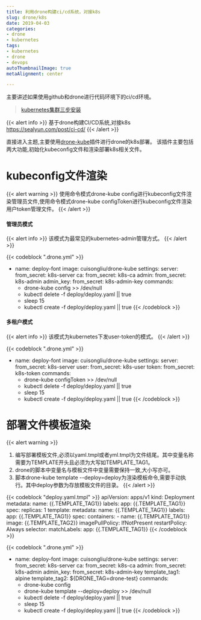 ```yaml
---
title: 利用drone构建ci/cd系统，对接k8s
slug: drone/k8s
date: 2019-04-03
categories:
- drone
- kubernetes
tags:
- kubernetes
- drone
- devops
autoThumbnailImage: true
metaAlignment: center

---
```

主要讲述如果使用github和drone进行代码环境下的ci/cd环境。
<!--more-->
<!-- toc -->

> [kubernetes集群三步安装](https://sealyun.com/pro/products/)

{{< alert info >}}
基于drone构建CI/CD系统,对接k8s
https://sealyun.com/post/ci-cd/
{{< /alert >}}

直接进入主题,主要使用[drone-kube](https://github.com/cuisongliu/drone-kube)插件进行drone的k8s部署。
该插件主要包括两大功能,初始化kubeconfig文件和渲染部署k8s相关文件。

# kubeconfig文件渲染

{{< alert warning >}}
使用命令模式drone-kube config进行kubeconfig文件渲染管理员文件,使用命令模式drone-kube configToken进行kubeconfig文件渲染用户token管理文件。
{{< /alert >}}

#### 管理员模式

{{< alert info >}}
该模式为最常见的kubernetes-admin管理方式。
{{< /alert >}}

{{< codeblock  ".drone.yml" >}}
- name: deploy-font
  image: cuisongliu/drone-kube
  settings:
    server:
      from_secret: k8s-server
    ca:
      from_secret: k8s-ca
    admin:
      from_secret: k8s-admin
    admin_key:
      from_secret: k8s-admin-key
  commands:
    - drone-kube config  >> /dev/null
    - kubectl delete -f deploy/deploy.yaml || true
    - sleep 15
    - kubectl create -f deploy/deploy.yaml || true
{{< /codeblock >}}

#### 多租户模式

{{< alert info >}}
该模式为kubernetes下发user-token的模式。
{{< /alert >}}

{{< codeblock  ".drone.yml" >}}
- name: deploy-font
  image: cuisongliu/drone-kube
  settings:
    server:
      from_secret: k8s-server
    user:
      from_secret: k8s-user
    token:
      from_secret: k8s-token
  commands:
    - drone-kube configToken  >> /dev/null
    - kubectl delete -f deploy/deploy.yaml || true
    - sleep 15
    - kubectl create -f deploy/deploy.yaml || true
{{< /codeblock >}}

# 部署文件模板渲染

{{< alert warning >}}
1. 编写部署模板文件,必须以yaml.tmpl或者yml.tmpl为文件结尾。其中变量名称需要为TEMPLATE开头且必须为大写如TEMPLATE_TAG1。
2. drone的脚本中变量名与模板文件中变量需要保持一致,大小写亦可。
3. 脚本drone-kube template --deploy=deploy为渲染模板命令,需要手动执行。其中deploy参数为存放模板文件的目录。
{{< /alert >}}

{{< codeblock  "deploy.yaml.tmpl" >}}
apiVersion: apps/v1
kind: Deployment
metadata:
  name: {{.TEMPLATE_TAG1}}
  labels:
    app: {{.TEMPLATE_TAG1}}
spec:
  replicas: 1
  template:
    metadata:
      name: {{.TEMPLATE_TAG1}}
      labels:
        app: {{.TEMPLATE_TAG1}}
    spec:
      containers:
        - name: {{.TEMPLATE_TAG1}}
          image: {{.TEMPLATE_TAG2}}
          imagePullPolicy: IfNotPresent
      restartPolicy: Always
  selector:
    matchLabels:
      app: {{.TEMPLATE_TAG1}}
{{< /codeblock >}}        

{{< codeblock  ".drone.yml" >}}
- name: deploy-font
  image: cuisongliu/drone-kube
  settings:
    server:
      from_secret: k8s-server
    ca:
      from_secret: k8s-ca
    admin:
      from_secret: k8s-admin
    admin_key:
      from_secret: k8s-admin-key
    template_tag1: alpine
    template_tag2: ${DRONE_TAG=drone-test}
  commands:
    - drone-kube config
    - drone-kube template --deploy=deploy >> /dev/null
    - kubectl delete -f deploy/deploy.yaml || true
    - sleep 15
    - kubectl create -f deploy/deploy.yaml || true
{{< /codeblock >}}  
